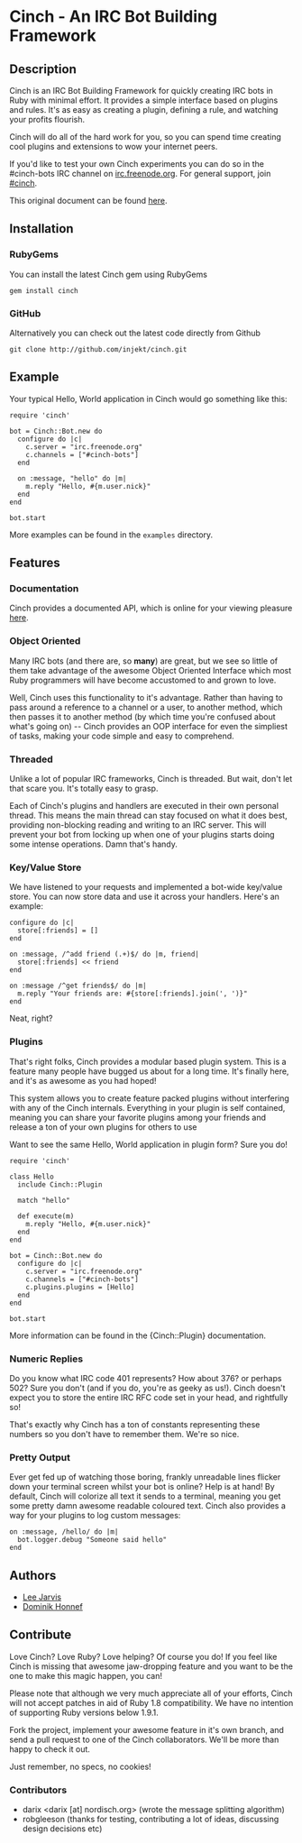 Cinch - An IRC Bot Building Framework
=====================================

Description
-----------

Cinch is an IRC Bot Building Framework for quickly creating IRC bots in
Ruby with minimal effort. It provides a simple interface based on plugins and
rules. It's as easy as creating a plugin, defining a rule, and watching your
profits flourish.

Cinch will do all of the hard work for you, so you can spend time creating cool
plugins and extensions to wow your internet peers.

If you'd like to test your own Cinch experiments you can do so in the
\#cinch-bots IRC channel on
[irc.freenode.org](irc://irc.freenode.org/cinch-bots). For general
support, join [#cinch](irc://irc.freenode.org/cinch).

This original document can be found [here](http://doc.injekt.net/cinch).

Installation
------------

### RubyGems

You can install the latest Cinch gem using RubyGems

    gem install cinch

### GitHub

Alternatively you can check out the latest code directly from Github

    git clone http://github.com/injekt/cinch.git

Example
-------

Your typical Hello, World application in Cinch would go something like this:

    require 'cinch'

    bot = Cinch::Bot.new do
      configure do |c|
        c.server = "irc.freenode.org"
        c.channels = ["#cinch-bots"]
      end

      on :message, "hello" do |m|
        m.reply "Hello, #{m.user.nick}"
      end
    end

    bot.start

More examples can be found in the `examples` directory.

Features
--------

### Documentation

Cinch provides a documented API, which is online for your viewing pleasure [here](http://doc.injekt.net/cinch).

### Object Oriented

Many IRC bots (and there are, so **many**) are great, but we see so little of them take
advantage of the awesome Object Oriented Interface which most Ruby programmers will have
become accustomed to and grown to love.

Well, Cinch uses this functionality to it's advantage. Rather than having to pass around
a reference to a channel or a user, to another method, which then passes it to
another method (by which time you're confused about what's going on) -- Cinch provides
an OOP interface for even the simpliest of tasks, making your code simple and easy
to comprehend.

### Threaded

Unlike a lot of popular IRC frameworks, Cinch is threaded. But wait, don't let that
scare you. It's totally easy to grasp.

Each of Cinch's plugins and handlers are executed in their own personal thread. This
means the main thread can stay focused on what it does best, providing non-blocking
reading and writing to an IRC server. This will prevent your bot from locking up
when one of your plugins starts doing some intense operations. Damn that's handy.

### Key/Value Store

We have listened to your requests and implemented a bot-wide key/value store. You can
now store data and use it across your handlers. Here's an example:

    configure do |c|
      store[:friends] = []
    end

    on :message, /^add friend (.+)$/ do |m, friend|
      store[:friends] << friend
    end

    on :message /^get friends$/ do |m|
      m.reply "Your friends are: #{store[:friends].join(', ')}"
    end

Neat, right?

### Plugins

That's right folks, Cinch provides a modular based plugin system. This is a feature
many people have bugged us about for a long time. It's finally here, and it's
as awesome as you had hoped!

This system allows you to create feature packed plugins without interfering with
any of the Cinch internals. Everything in your plugin is self contained, meaning
you can share your favorite plugins among your friends and release a ton of
your own plugins for others to use

Want to see the same Hello, World application in plugin form? Sure you do!

    require 'cinch'

    class Hello
      include Cinch::Plugin

      match "hello"

      def execute(m)
        m.reply "Hello, #{m.user.nick}"
      end
    end

    bot = Cinch::Bot.new do
      configure do |c|
        c.server = "irc.freenode.org"
        c.channels = ["#cinch-bots"]
        c.plugins.plugins = [Hello]
      end
    end

    bot.start

More information can be found in the {Cinch::Plugin} documentation.

### Numeric Replies

Do you know what IRC code 401 represents? How about 376? or perhaps 502?
Sure you don't (and if you do, you're as geeky as us!). Cinch doesn't expect you
to store the entire IRC RFC code set in your head, and rightfully so!

That's exactly why Cinch has a ton of constants representing these numbers
so you don't have to remember them. We're so nice.

### Pretty Output

Ever get fed up of watching those boring, frankly unreadable lines
flicker down your terminal screen whilst your bot is online? Help is
at hand! By default, Cinch will colorize all text it sends to a
terminal, meaning you get some pretty damn awesome readable coloured
text. Cinch also provides a way for your plugins to log custom
messages:

    on :message, /hello/ do |m|
      bot.logger.debug "Someone said hello"
    end

Authors
-------

* [Lee Jarvis](http://injekt.net)
* [Dominik Honnef](http://fork-bomb.org)

Contribute
----------

Love Cinch? Love Ruby? Love helping? Of course you do! If you feel like Cinch
is missing that awesome jaw-dropping feature and you want to be the one to
make this magic happen, you can!

Please note that although we very much appreciate all of your efforts, Cinch
will not accept patches in aid of Ruby 1.8 compatibility. We have no intention
of supporting Ruby versions below 1.9.1.

Fork the project, implement your awesome feature in it's own branch, and send
a pull request to one of the Cinch collaborators. We'll be more than happy
to check it out.

Just remember, no specs, no cookies!

### Contributors
- darix &lt;darix [at] nordisch.org&gt; (wrote the message splitting algorithm)
- robgleeson (thanks for testing, contributing a lot of ideas,
  discussing design decisions etc)

